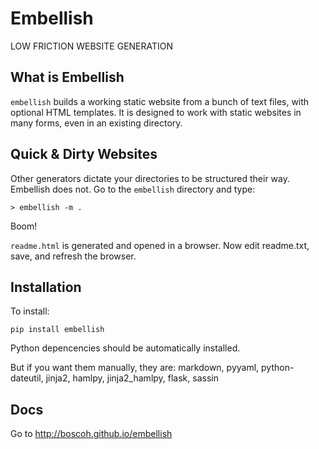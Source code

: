
# Embellish

LOW FRICTION WEBSITE GENERATION


## What is Embellish

`embellish` builds a working static website from a bunch of text files, with optional HTML templates. It is designed to work with static websites in many forms, even in an existing directory. 


## Quick & Dirty Websites

Other generators dictate your directories to be structured their way. Embellish does not. Go to the `embellish` directory and type:

    > embellish -m .

Boom! 

`readme.html` is generated and opened in a browser. Now edit readme.txt, save, and refresh the browser.


## Installation

To install:

    pip install embellish

Python depencencies should be automatically installed. 

But if you want them manually, they are: markdown, pyyaml, python-dateutil, jinja2, hamlpy, jinja2_hamlpy, flask, sassin


## Docs

Go to <http://boscoh.github.io/embellish>

